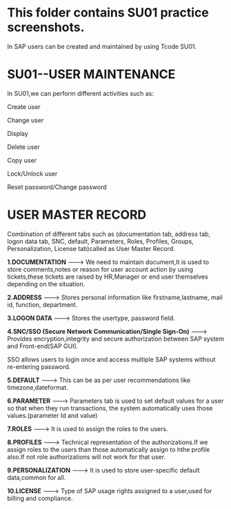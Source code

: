 # This folder contains SU01 practice screenshots.

In SAP users can be created and maintained by using Tcode SU01.

# SU01--USER MAINTENANCE

In SU01,we can perform different activities such as:

Create user

Change user

Display

Delete user

Copy user

Lock/Unlock user

Reset password/Change password

# USER MASTER RECORD

Combination of different tabs such as (documentation tab, address tab, logon data tab, SNC, default, Parameters, Roles, Profiles, Groups, Personalization, License tab)called as User Master Record.

**1.DOCUMENTATION** ---> We need to maintain document,It is used to store comments,notes or reason for user account action by using tickets,these tickets are raised by HR,Manager or end user themselves depending on the situation.

**2.ADDRESS** ---> Stores personal information like firstname,lastname, mail id, function, department.

**3.LOGON DATA** ---> Stores the usertype, password field.

**4.SNC/SSO (Secure Network Communication/Single Sign-On)** ---> Provides encryption,integrity and secure authorization between SAP system and Front-end(SAP GUI).

   SSO allows users to login once and access multiple SAP systems without re-entering password.

**5.DEFAULT** ---> This can be as per user recommendations like timezone,dateformat.

**6.PARAMETER** ---> Parameters tab is used to set default values for a user so that when they run transactions, the system automatically uses those values.(parameter Id and value)

**7.ROLES** ---> It is used to assign the roles to the users.

**8.PROFILES** ---> Technical representation of the authorizations.If we assign roles to the users than those automatically assign to hthe profile also.If not role authorizations will not work for that user.

**9.PERSONALIZATION** ---> It is used to store user-specific default data,common for all.

**10.LICENSE** ---> Type of SAP usage rights assigned to a user,used for billing and compliance.
